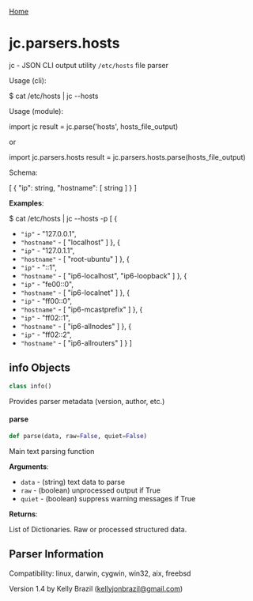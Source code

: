 [Home](https://kellyjonbrazil.github.io/jc/)
<a id="jc.parsers.hosts"></a>

# jc.parsers.hosts

jc - JSON CLI output utility `/etc/hosts` file parser

Usage (cli):

$ cat /etc/hosts | jc --hosts

Usage (module):

import jc
result = jc.parse('hosts', hosts_file_output)

or

import jc.parsers.hosts
result = jc.parsers.hosts.parse(hosts_file_output)

Schema:

[
{
"ip":           string,
"hostname": [
string
]
}
]

**Examples**:

  
  $ cat /etc/hosts | jc --hosts -p
  [
  {
- `"ip"` - "127.0.0.1",
- `"hostname"` - [
  "localhost"
  ]
  },
  {
- `"ip"` - "127.0.1.1",
- `"hostname"` - [
  "root-ubuntu"
  ]
  },
  {
- `"ip"` - "::1",
- `"hostname"` - [
  "ip6-localhost",
  "ip6-loopback"
  ]
  },
  {
- `"ip"` - "fe00::0",
- `"hostname"` - [
  "ip6-localnet"
  ]
  },
  {
- `"ip"` - "ff00::0",
- `"hostname"` - [
  "ip6-mcastprefix"
  ]
  },
  {
- `"ip"` - "ff02::1",
- `"hostname"` - [
  "ip6-allnodes"
  ]
  },
  {
- `"ip"` - "ff02::2",
- `"hostname"` - [
  "ip6-allrouters"
  ]
  }
  ]

<a id="jc.parsers.hosts.info"></a>

## info Objects

```python
class info()
```

Provides parser metadata (version, author, etc.)

<a id="jc.parsers.hosts.parse"></a>

#### parse

```python
def parse(data, raw=False, quiet=False)
```

Main text parsing function

**Arguments**:

  
- `data` - (string)  text data to parse
- `raw` - (boolean) unprocessed output if True
- `quiet` - (boolean) suppress warning messages if True
  

**Returns**:

  
  List of Dictionaries. Raw or processed structured data.

## Parser Information
Compatibility:  linux, darwin, cygwin, win32, aix, freebsd

Version 1.4 by Kelly Brazil (kellyjonbrazil@gmail.com)
